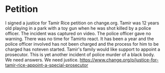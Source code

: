 # Petition
I signed a justice for Tamir Rice petition on change.org. Tamir was 12 years old playing in a park with a toy gun when he was shot killed by a police officer. The incident was captured on video. The police officer gave no warning. There was no time for Tamirto react. It has been a year and the police officer involved has not been charged and the process for him to be charged has noteven started. Tamir's family would like support to appoint a prosecutor. This is yet another incident of police murder of a black body. We need answers. We need justice. 
https://www.change.org/p/justice-for-tamir-rice-appoint-a-special-prosecutor
